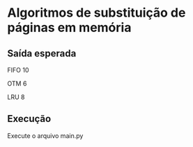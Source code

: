 # Algoritmos de substituição de páginas em memória

## Saída esperada

FIFO 10

OTM 6

LRU 8

## Execução

Execute o arquivo main.py
